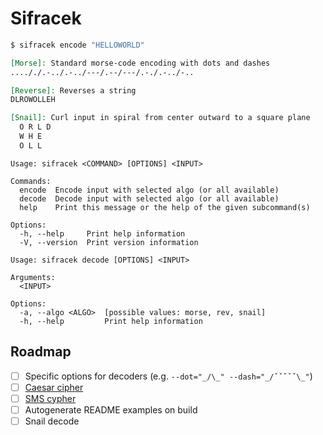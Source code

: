 # Sifracek

```bash
$ sifracek encode "HELLOWORLD"
```

```markdown
[Morse]: Standard morse-code encoding with dots and dashes
...././.-../.-../---/.--/---/.-./.-../-..

[Reverse]: Reverses a string
DLROWOLLEH

[Snail]: Curl input in spiral from center outward to a square plane
  O R L D
  W H E
  O L L
```


```
Usage: sifracek <COMMAND> [OPTIONS] <INPUT>

Commands:
  encode  Encode input with selected algo (or all available)
  decode  Decode input with selected algo (or all available)
  help    Print this message or the help of the given subcommand(s)

Options:
  -h, --help     Print help information
  -V, --version  Print version information
  
Usage: sifracek decode [OPTIONS] <INPUT>

Arguments:
  <INPUT>  

Options:
  -a, --algo <ALGO>  [possible values: morse, rev, snail]
  -h, --help         Print help information
```


## Roadmap

 - [ ] Specific options for decoders (e.g. `--dot="_/\_" --dash="_/ˇˇˇˇˇ\_"`)
 - [ ] [Caesar cipher](https://en.wikipedia.org/wiki/Caesar_cipher)
 - [ ] [SMS cypher](https://www.dcode.fr/multitap-abc-cipher)
 - [ ] Autogenerate README examples on build
 - [ ] Snail decode
